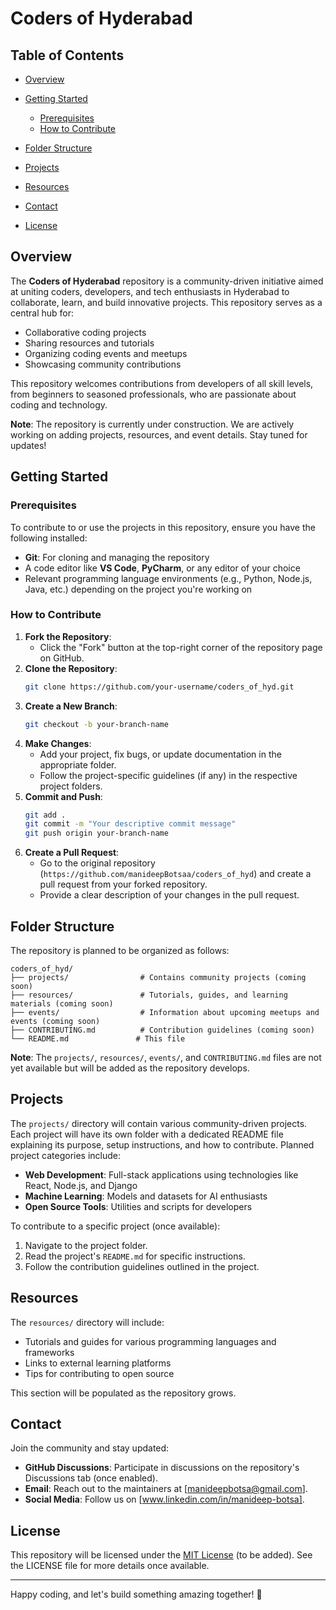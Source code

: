 # Coders of Hyderabad

## Table of Contents
- [Overview](#overview)
- [Getting Started](#getting-started)
  - [Prerequisites](#prerequisites)
  - [How to Contribute](#how-to-contribute)
- [Folder Structure](#folder-structure)
- [Projects](#projects)

- [Resources](#resources)
- [Contact](#contact)
- [License](#license)

## Overview

The **Coders of Hyderabad** repository is a community-driven initiative aimed at uniting coders, developers, and tech enthusiasts in Hyderabad to collaborate, learn, and build innovative projects. This repository serves as a central hub for:
- Collaborative coding projects
- Sharing resources and tutorials
- Organizing coding events and meetups
- Showcasing community contributions

This repository welcomes contributions from developers of all skill levels, from beginners to seasoned professionals, who are passionate about coding and technology.

**Note**: The repository is currently under construction. We are actively working on adding projects, resources, and event details. Stay tuned for updates!

## Getting Started

### Prerequisites
To contribute to or use the projects in this repository, ensure you have the following installed:
- **Git**: For cloning and managing the repository
- A code editor like **VS Code**, **PyCharm**, or any editor of your choice
- Relevant programming language environments (e.g., Python, Node.js, Java, etc.) depending on the project you're working on

### How to Contribute
1. **Fork the Repository**:
   - Click the "Fork" button at the top-right corner of the repository page on GitHub.
2. **Clone the Repository**:
   ```bash
   git clone https://github.com/your-username/coders_of_hyd.git
   ```
3. **Create a New Branch**:
   ```bash
   git checkout -b your-branch-name
   ```
4. **Make Changes**:
   - Add your project, fix bugs, or update documentation in the appropriate folder.
   - Follow the project-specific guidelines (if any) in the respective project folders.
5. **Commit and Push**:
   ```bash
   git add .
   git commit -m "Your descriptive commit message"
   git push origin your-branch-name
   ```
6. **Create a Pull Request**:
   - Go to the original repository (`https://github.com/manideepBotsaa/coders_of_hyd`) and create a pull request from your forked repository.
   - Provide a clear description of your changes in the pull request.

## Folder Structure
The repository is planned to be organized as follows:
```
coders_of_hyd/
├── projects/                # Contains community projects (coming soon)
├── resources/               # Tutorials, guides, and learning materials (coming soon)
├── events/                  # Information about upcoming meetups and events (coming soon)
├── CONTRIBUTING.md          # Contribution guidelines (coming soon)
└── README.md               # This file
```

**Note**: The `projects/`, `resources/`, `events/`, and `CONTRIBUTING.md` files are not yet available but will be added as the repository develops.

## Projects
The `projects/` directory will contain various community-driven projects. Each project will have its own folder with a dedicated README file explaining its purpose, setup instructions, and how to contribute. Planned project categories include:
- **Web Development**: Full-stack applications using technologies like React, Node.js, and Django
- **Machine Learning**: Models and datasets for AI enthusiasts
- **Open Source Tools**: Utilities and scripts for developers

To contribute to a specific project (once available):
1. Navigate to the project folder.
2. Read the project's `README.md` for specific instructions.
3. Follow the contribution guidelines outlined in the project.


## Resources
The `resources/` directory will include:
- Tutorials and guides for various programming languages and frameworks
- Links to external learning platforms
- Tips for contributing to open source

This section will be populated as the repository grows.

## Contact
Join the community and stay updated:
- **GitHub Discussions**: Participate in discussions on the repository's Discussions tab (once enabled).
- **Email**: Reach out to the maintainers at [manideepbotsa@gmail.com].
- **Social Media**: Follow us on [www.linkedin.com/in/manideep-botsa].

## License
This repository will be licensed under the [MIT License](LICENSE) (to be added). See the LICENSE file for more details once available.

---

Happy coding, and let's build something amazing together! 🚀
